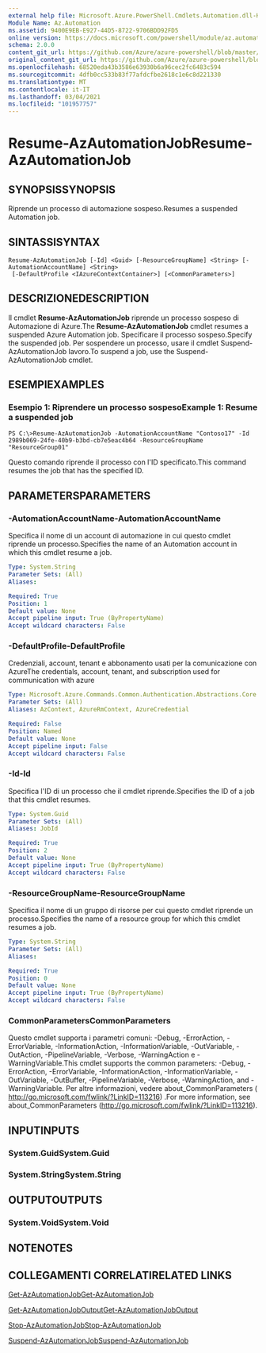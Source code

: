 ```yaml
---
external help file: Microsoft.Azure.PowerShell.Cmdlets.Automation.dll-Help.xml
Module Name: Az.Automation
ms.assetid: 9400E9EB-E927-44D5-8722-9706BDD92FD5
online version: https://docs.microsoft.com/powershell/module/az.automation/resume-azautomationjob
schema: 2.0.0
content_git_url: https://github.com/Azure/azure-powershell/blob/master/src/Automation/Automation/help/Resume-AzAutomationJob.md
original_content_git_url: https://github.com/Azure/azure-powershell/blob/master/src/Automation/Automation/help/Resume-AzAutomationJob.md
ms.openlocfilehash: 68520eda43b3586e63930b6a96cec2fc6483c594
ms.sourcegitcommit: 4dfb0cc533b83f77afdcfbe2618c1e6c8d221330
ms.translationtype: MT
ms.contentlocale: it-IT
ms.lasthandoff: 03/04/2021
ms.locfileid: "101957757"
---
```

# <span data-ttu-id="7089e-101">Resume-AzAutomationJob</span><span class="sxs-lookup"><span data-stu-id="7089e-101">Resume-AzAutomationJob</span></span>

## <span data-ttu-id="7089e-102">SYNOPSIS</span><span class="sxs-lookup"><span data-stu-id="7089e-102">SYNOPSIS</span></span>
<span data-ttu-id="7089e-103">Riprende un processo di automazione sospeso.</span><span class="sxs-lookup"><span data-stu-id="7089e-103">Resumes a suspended Automation job.</span></span>

## <span data-ttu-id="7089e-104">SINTASSI</span><span class="sxs-lookup"><span data-stu-id="7089e-104">SYNTAX</span></span>

```
Resume-AzAutomationJob [-Id] <Guid> [-ResourceGroupName] <String> [-AutomationAccountName] <String>
 [-DefaultProfile <IAzureContextContainer>] [<CommonParameters>]
```

## <span data-ttu-id="7089e-105">DESCRIZIONE</span><span class="sxs-lookup"><span data-stu-id="7089e-105">DESCRIPTION</span></span>
<span data-ttu-id="7089e-106">Il cmdlet **Resume-AzAutomationJob** riprende un processo sospeso di Automazione di Azure.</span><span class="sxs-lookup"><span data-stu-id="7089e-106">The **Resume-AzAutomationJob** cmdlet resumes a suspended Azure Automation job.</span></span>
<span data-ttu-id="7089e-107">Specificare il processo sospeso.</span><span class="sxs-lookup"><span data-stu-id="7089e-107">Specify the suspended job.</span></span>
<span data-ttu-id="7089e-108">Per sospendere un processo, usare il cmdlet Suspend-AzAutomationJob lavoro.</span><span class="sxs-lookup"><span data-stu-id="7089e-108">To suspend a job, use the Suspend-AzAutomationJob cmdlet.</span></span>

## <span data-ttu-id="7089e-109">ESEMPI</span><span class="sxs-lookup"><span data-stu-id="7089e-109">EXAMPLES</span></span>

### <span data-ttu-id="7089e-110">Esempio 1: Riprendere un processo sospeso</span><span class="sxs-lookup"><span data-stu-id="7089e-110">Example 1: Resume a suspended job</span></span>
```
PS C:\>Resume-AzAutomationJob -AutomationAccountName "Contoso17" -Id 2989b069-24fe-40b9-b3bd-cb7e5eac4b64 -ResourceGroupName "ResourceGroup01"
```

<span data-ttu-id="7089e-111">Questo comando riprende il processo con l'ID specificato.</span><span class="sxs-lookup"><span data-stu-id="7089e-111">This command resumes the job that has the specified ID.</span></span>

## <span data-ttu-id="7089e-112">PARAMETERS</span><span class="sxs-lookup"><span data-stu-id="7089e-112">PARAMETERS</span></span>

### <span data-ttu-id="7089e-113">-AutomationAccountName</span><span class="sxs-lookup"><span data-stu-id="7089e-113">-AutomationAccountName</span></span>
<span data-ttu-id="7089e-114">Specifica il nome di un account di automazione in cui questo cmdlet riprende un processo.</span><span class="sxs-lookup"><span data-stu-id="7089e-114">Specifies the name of an Automation account in which this cmdlet resume a job.</span></span>

```yaml
Type: System.String
Parameter Sets: (All)
Aliases:

Required: True
Position: 1
Default value: None
Accept pipeline input: True (ByPropertyName)
Accept wildcard characters: False
```

### <span data-ttu-id="7089e-115">-DefaultProfile</span><span class="sxs-lookup"><span data-stu-id="7089e-115">-DefaultProfile</span></span>
<span data-ttu-id="7089e-116">Credenziali, account, tenant e abbonamento usati per la comunicazione con Azure</span><span class="sxs-lookup"><span data-stu-id="7089e-116">The credentials, account, tenant, and subscription used for communication with azure</span></span>

```yaml
Type: Microsoft.Azure.Commands.Common.Authentication.Abstractions.Core.IAzureContextContainer
Parameter Sets: (All)
Aliases: AzContext, AzureRmContext, AzureCredential

Required: False
Position: Named
Default value: None
Accept pipeline input: False
Accept wildcard characters: False
```

### <span data-ttu-id="7089e-117">-Id</span><span class="sxs-lookup"><span data-stu-id="7089e-117">-Id</span></span>
<span data-ttu-id="7089e-118">Specifica l'ID di un processo che il cmdlet riprende.</span><span class="sxs-lookup"><span data-stu-id="7089e-118">Specifies the ID of a job that this cmdlet resumes.</span></span>

```yaml
Type: System.Guid
Parameter Sets: (All)
Aliases: JobId

Required: True
Position: 2
Default value: None
Accept pipeline input: True (ByPropertyName)
Accept wildcard characters: False
```

### <span data-ttu-id="7089e-119">-ResourceGroupName</span><span class="sxs-lookup"><span data-stu-id="7089e-119">-ResourceGroupName</span></span>
<span data-ttu-id="7089e-120">Specifica il nome di un gruppo di risorse per cui questo cmdlet riprende un processo.</span><span class="sxs-lookup"><span data-stu-id="7089e-120">Specifies the name of a resource group for which this cmdlet resumes a job.</span></span>

```yaml
Type: System.String
Parameter Sets: (All)
Aliases:

Required: True
Position: 0
Default value: None
Accept pipeline input: True (ByPropertyName)
Accept wildcard characters: False
```

### <span data-ttu-id="7089e-121">CommonParameters</span><span class="sxs-lookup"><span data-stu-id="7089e-121">CommonParameters</span></span>
<span data-ttu-id="7089e-122">Questo cmdlet supporta i parametri comuni: -Debug, -ErrorAction, -ErrorVariable, -InformationAction, -InformationVariable, -OutVariable, -OutAction, -PipelineVariable, -Verbose, -WarningAction e -WarningVariable.</span><span class="sxs-lookup"><span data-stu-id="7089e-122">This cmdlet supports the common parameters: -Debug, -ErrorAction, -ErrorVariable, -InformationAction, -InformationVariable, -OutVariable, -OutBuffer, -PipelineVariable, -Verbose, -WarningAction, and -WarningVariable.</span></span> <span data-ttu-id="7089e-123">Per altre informazioni, vedere about_CommonParameters ( http://go.microsoft.com/fwlink/?LinkID=113216) .</span><span class="sxs-lookup"><span data-stu-id="7089e-123">For more information, see about_CommonParameters (http://go.microsoft.com/fwlink/?LinkID=113216).</span></span>

## <span data-ttu-id="7089e-124">INPUT</span><span class="sxs-lookup"><span data-stu-id="7089e-124">INPUTS</span></span>

### <span data-ttu-id="7089e-125">System.Guid</span><span class="sxs-lookup"><span data-stu-id="7089e-125">System.Guid</span></span>

### <span data-ttu-id="7089e-126">System.String</span><span class="sxs-lookup"><span data-stu-id="7089e-126">System.String</span></span>

## <span data-ttu-id="7089e-127">OUTPUT</span><span class="sxs-lookup"><span data-stu-id="7089e-127">OUTPUTS</span></span>

### <span data-ttu-id="7089e-128">System.Void</span><span class="sxs-lookup"><span data-stu-id="7089e-128">System.Void</span></span>

## <span data-ttu-id="7089e-129">NOTE</span><span class="sxs-lookup"><span data-stu-id="7089e-129">NOTES</span></span>

## <span data-ttu-id="7089e-130">COLLEGAMENTI CORRELATI</span><span class="sxs-lookup"><span data-stu-id="7089e-130">RELATED LINKS</span></span>

[<span data-ttu-id="7089e-131">Get-AzAutomationJob</span><span class="sxs-lookup"><span data-stu-id="7089e-131">Get-AzAutomationJob</span></span>](./Get-AzAutomationJob.md)

[<span data-ttu-id="7089e-132">Get-AzAutomationJobOutput</span><span class="sxs-lookup"><span data-stu-id="7089e-132">Get-AzAutomationJobOutput</span></span>](./Get-AzAutomationJobOutput.md)

[<span data-ttu-id="7089e-133">Stop-AzAutomationJob</span><span class="sxs-lookup"><span data-stu-id="7089e-133">Stop-AzAutomationJob</span></span>](./Stop-AzAutomationJob.md)

[<span data-ttu-id="7089e-134">Suspend-AzAutomationJob</span><span class="sxs-lookup"><span data-stu-id="7089e-134">Suspend-AzAutomationJob</span></span>](./Suspend-AzAutomationJob.md)


